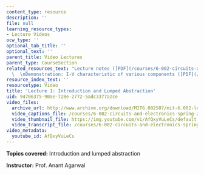 ```yaml
---
content_type: resource
description: ''
file: null
learning_resource_types:
- Lecture Videos
ocw_type: ''
optional_tab_title: ''
optional_text: ''
parent_title: Video Lectures
parent_type: CourseSection
related_resources_text: "Lecture notes ([PDF](/courses/6-002-circuits-and-electronics-spring-2007/resources/6002_l1))\
  \  \nDemonstration: I-V characteristic of various components ([PDF](/courses/6-002-circuits-and-electronics-spring-2007/resources/demo_01))"
resource_index_text: ''
resourcetype: Video
title: 'Lecture 1: Introduction and Lumped Abstraction'
uid: 94706375-90ae-728e-2772-5adc3377a2ce
video_files:
  archive_url: http://www.archive.org/download/MIT6.002S07/mit-6.002-lec1-04sep2003-220k.mp4
  video_captions_file: /courses/6-002-circuits-and-electronics-spring-2007/516dc2f563e55ec3a35f9a3642853573_AfQxyVuLeCs.vtt
  video_thumbnail_file: https://img.youtube.com/vi/AfQxyVuLeCs/default.jpg
  video_transcript_file: /courses/6-002-circuits-and-electronics-spring-2007/e6224ea101646c756e6fe376ec52fa56_AfQxyVuLeCs.pdf
video_metadata:
  youtube_id: AfQxyVuLeCs
---
```


**Topics covered:** Introduction and lumped abstraction

**Instructor:** Prof. Anant Agarwal
